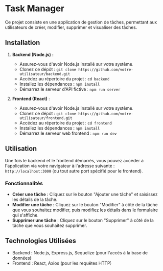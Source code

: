 # Task Manager

Ce projet consiste en une application de gestion de tâches, permettant aux utilisateurs de créer, modifier, supprimer et visualiser des tâches.

## Installation

1. **Backend (Node.js)** :
   - Assurez-vous d'avoir Node.js installé sur votre système.
   - Clonez ce dépôt : `git clone https://github.com/votre-utilisateur/backend.git`
   - Accédez au répertoire du projet : `cd backend`
   - Installez les dépendances : `npm install`
   - Démarrez le serveur d'API fictive : `npm run server`

2. **Frontend (React)** :
   - Assurez-vous d'avoir Node.js installé sur votre système.
   - Clonez ce dépôt : `git clone https://github.com/votre-utilisateur/frontend.git`
   - Accédez au répertoire du projet : `cd frontend`
   - Installez les dépendances : `npm install`
   - Démarrez le serveur web frontend : `npm run dev`

## Utilisation

Une fois le backend et le frontend démarrés, vous pouvez accéder à l'application via votre navigateur à l'adresse suivante : `http://localhost:3000` (ou tout autre port spécifié pour le frontend).

### Fonctionnalités

- **Créer une tâche** : Cliquez sur le bouton "Ajouter une tâche" et saisissez les détails de la tâche.
- **Modifier une tâche** : Cliquez sur le bouton "Modifier" à côté de la tâche que vous souhaitez modifier, puis modifiez les détails dans le formulaire qui s'affiche.
- **Supprimer une tâche** : Cliquez sur le bouton "Supprimer" à côté de la tâche que vous souhaitez supprimer.

## Technologies Utilisées

- Backend : Node.js, Express.js, Sequelize (pour l'accès à la base de données)
- Frontend : React, Axios (pour les requêtes HTTP)

